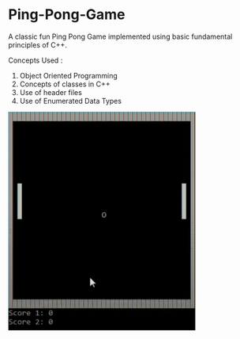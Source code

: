# Ping-Pong-Game
A classic fun Ping Pong Game implemented using basic fundamental principles of C++.

Concepts Used :
1) Object Oriented Programming
2) Concepts of classes in C++
3) Use of header files 
4) Use of Enumerated Data Types

![Test Image 1](Game.png)

